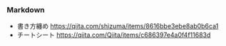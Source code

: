 ### Markdown
- 書き方纏め
https://qiita.com/shizuma/items/8616bbe3ebe8ab0b6ca1
- チートシート
https://qiita.com/Qiita/items/c686397e4a0f4f11683d
